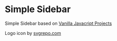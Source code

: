 # Simple Sidebar

Simple Sidebar based on [Vanilla Javacript Projects](https://www.vanillajavascriptprojects.com/)

Logo icon by [svgrepo.com](https://svgrepo.com)
